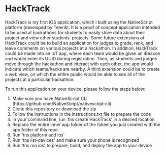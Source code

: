 # HackTrack

HackTrack is my first iOS application, which I built using the NativeScript platform (developed by Telerik). It is a proof of concept application intended to be used at hackathons for students to easily store data about their project and view other students' projects. Some future extensions of HackTrack could be to build an application for judges to grade, rank, and leave comments on various projects at a hackathon. In addition, HackTrack could be made into an IoT app, where each team would be given an iBeacon and would enter its UUID during registration. Then, as students and judges move through the hackathon and interact with each other, the app would indicate which teams/hacks are nearby. A third extension could be to create a web view, on which the entire public would be able to see all of the projects at a particular hackathon.

To run this application on your device, please follow the steps below:
<ol>
<li> Make sure you have NativeScript CLI (https://github.com/NativeScript/nativescript-cli) </li>
<li> Clone this repository or download the zip </li>
<li> Follow the instructions in the instructions.txt file to prepare the code </li>
<li> In your command line, run 'tns create HackTrack' in a desired location </li>
<li> Replace the entire inner app folder of the folder you just created with the app folder of this repo </li>
<li> Run 'tns platform add ios' </li>
<li> Run 'tns list-devices' and make sure your phone is recognized </li>
<li> Run 'tns run ios' to prepare, build, and deploy the app to your device </li>
</ol>
